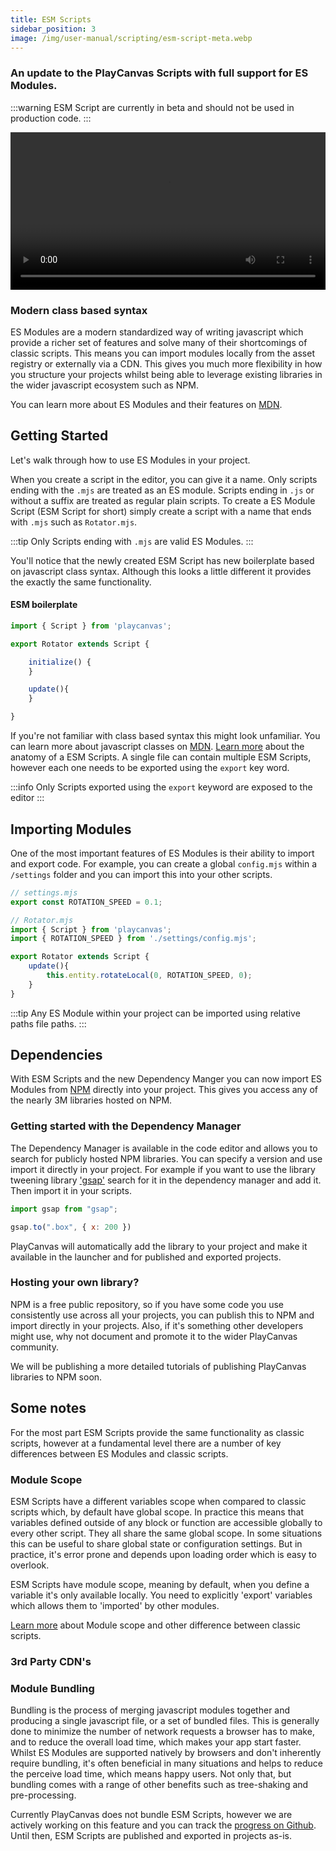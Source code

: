 ```yaml
---
title: ESM Scripts
sidebar_position: 3
image: /img/user-manual/scripting/esm-script-meta.webp
---
```


### An update to the PlayCanvas Scripts with full support for ES Modules. 

:::warning
ESM Script are currently in beta and should not be used in production code.
:::

<video width="100%" controls autoPlay loop>
  <source src="/video/pc-esm-scripts.mp4" type="video/mp4" />
  Your browser does not support the video tag.
</video>

### Modern class based syntax

ES Modules are a modern standardized way of writing javascript which provide a richer set of features and solve many of their shortcomings of classic scripts. This means you can import modules locally from the asset registry or externally via a CDN. This gives you much more flexibility in how you structure your projects whilst being able to leverage existing libraries in the wider javascript ecosystem such as NPM. 

You can learn more about ES Modules and their features on [MDN](https://developer.mozilla.org/en-US/docs/Web/JavaScript/Guide/Modules).

## Getting Started

Let's walk through how to use ES Modules in your project.

When you create a script in the editor, you can give it a name. Only scripts ending with the `.mjs` are treated as an ES module. Scripts ending in `.js` or without a suffix are treated as regular plain scripts. To create a ES Module Script (ESM Script for short) simply create a script with a name that ends with `.mjs` such as `Rotator.mjs`.

:::tip
Only Scripts ending with `.mjs` are valid ES Modules.
:::

You'll notice that the newly created ESM Script has new boilerplate based on javascript class syntax. Although this looks a little different it provides the exactly the same functionality.

#### ESM boilerplate

```javascript
import { Script } from 'playcanvas';

export Rotator extends Script {

    initialize() {
    }

    update(){
    }

}
```

If you're not familiar with class based syntax this might look unfamiliar. You can learn more about javascript classes on [MDN](https://developer.mozilla.org/en-US/docs/Web/JavaScript/Reference/Classes). [Learn more](/user-manual/scripting/anatomy/) about the anatomy of a ESM Scripts. A single file can contain multiple ESM Scripts, however each one needs to be exported using the `export` key word.

:::info
Only Scripts exported using the `export` keyword are exposed to the editor
:::

## Importing Modules

One of the most important features of ES Modules is their ability to import and export code. For example, you can create a global `config.mjs` within a `/settings` folder and you can import this into your other scripts.

```javascript 
// settings.mjs
export const ROTATION_SPEED = 0.1;

// Rotator.mjs
import { Script } from 'playcanvas';
import { ROTATION_SPEED } from './settings/config.mjs';

export Rotator extends Script {
    update(){
        this.entity.rotateLocal(0, ROTATION_SPEED, 0);
    }
}
```
:::tip
Any ES Module within your project can be imported using relative paths file paths.
:::


## Dependencies

With ESM Scripts and the new Dependency Manger you can now import ES Modules from [NPM](http://npmjs.com) directly into your project. This gives you access any of the nearly 3M libraries hosted on NPM. 

### Getting started with the Dependency Manager

The Dependency Manager is available in the code editor and allows you to search for publicly hosted NPM libraries. You can specify a version and use import it directly in your project. For example if you want to use the library tweening library ['gsap'](https://www.npmjs.com/package/gsap) search for it in the dependency manager and add it. Then import it in your scripts.

```javascript
import gsap from "gsap";

gsap.to(".box", { x: 200 })
```

PlayCanvas will automatically add the library to your project and make it available in the launcher and for published and exported projects.

### Hosting your own library?

NPM is a free public repository, so if you have some code you use consistently use across all your projects, you can publish this to NPM and import directly in your projects. Also, if it's something other developers might use, why not document and promote it to the wider PlayCanvas community.

We will be publishing a more detailed tutorials of publishing PlayCanvas libraries to NPM soon.

## Some notes

For the most part ESM Scripts provide the same functionality as classic scripts, however at a fundamental level there are a number of key differences between ES Modules and classic scripts.

### Module Scope

ESM Scripts have a different variables scope when compared to classic scripts which, by default have global scope. In practice this means that variables defined outside of any block or function are accessible globally to every other script. They all share the same global scope. In some situations this can be useful to share global state or configuration settings. But in practice, it's error prone and depends upon loading order which is easy to overlook.

ESM Scripts have module scope, meaning by default, when you define a variable it's only available locally. You need to explicitly 'export' variables which allows them to 'imported' by other modules.

[Learn more](https://developer.mozilla.org/en-US/docs/Web/JavaScript/Guide/Modules#other_differences_between_modules_and_standard_scripts) about Module scope and other difference between classic scripts.

### 3rd Party CDN's

### Module Bundling

Bundling is the process of merging javascript modules together and producing a single javascript file, or a set of bundled files. This is generally done to minimize the number of network requests a browser has to make, and to reduce the overall load time, which makes your app start faster. Whilst ES Modules are supported natively by browsers and don't inherently require bundling, it's often beneficial in many situations and helps to reduce the perceive load time, which means happy users. Not only that, but bundling comes with a range of other benefits such as tree-shaking and pre-processing.

Currently PlayCanvas does not bundle ESM Scripts, however we are actively working on this feature and you can track the [progress on Github](https://github.com/playcanvas/editor/issues/1109). Until then, ESM Scripts are published and exported in projects as-is.
